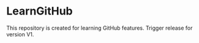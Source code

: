 # LearnGitHub
This repository is created for learning GitHub features.
Trigger release for version V1.
